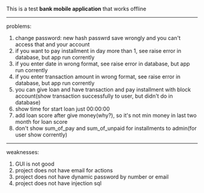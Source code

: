 This is a test **bank mobile application** that works offline

---
problems:
1. change password: new hash passwrd save wrongly and you can't access that and your account
2. if you want to pay installment in day more than 1, see raise error in database, but app run corrently
3. if you enter date in wrong format, see raise error in database, but app run corrently
4. if you enter transaction amount in wrong format, see raise error in database, but app run corrently
5. you can give loan and have transaction and pay installment with block account(show transaction successfully to user, but didn't do in database)
6. show time for start loan just 00:00:00
7. add loan score after give money(why?), so it's not min money in last two month for loan score
8. don't show sum_of_pay and sum_of_unpaid for installments to admin(for user show corrently)

---
weaknesses:
1. GUI is not good
2. project does not have email for actions
3. project does not have dynamic password by number or email
4. project does not have injection sql
